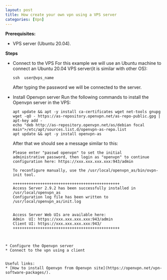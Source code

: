 ```yaml
---
layout: post
title: How create your own vpn using a VPS server
categories: [Vpn]
---
```

**Prerequisites:**
* VPS server (Ubuntu 20.04).

**Steps**
* Connect to the VPS
  For this example we will use an Ubuntu machine to connect an Ubuntu 20.04 VPS server(it is similar with other OS):  
  ```
  ssh  user@vps_name
  ```
  After typing the password we will be connected to the server.

* Install Openvpn server
  Run the following commands to install the Openvpn server in the VPS:
  ```
  apt update && apt -y install ca-certificates wget net-tools gnupg
  wget -qO - https://as-repository.openvpn.net/as-repo-public.gpg | apt-key add -
  echo "deb http://as-repository.openvpn.net/as/debian focal main">/etc/apt/sources.list.d/openvpn-as-repo.list
  apt update && apt -y install openvpn-as
  ```
  After that we should see a message similar to this:
  
  ```
  Please enter "passwd openvpn" to set the initial
  administrative password, then login as "openvpn" to continue
  configuration here: https://xxx.xxx.xxx.xxx:943/admin

  To reconfigure manually, use the /usr/local/openvpn_as/bin/ovpn-init tool.

  +++++++++++++++++++++++++++++++++++++++++++++++
  Access Server 2.9.2 has been successfully installed in /usr/local/openvpn_as
  Configuration log file has been written to /usr/local/openvpn_as/init.log


  Access Server Web UIs are available here:
  Admin  UI: https://xxx.xxx.xxx.xxx:943/admin
  Client UI: https://xxx.xxx.xxx.xxx:943/
  +++++++++++++++++++++++++++++++++++++++++++++++
```
  
  
* Configure the Openvpn server
* Connect to the vpn using a client


Useful links:
* [How to install Openvpn from Openvpn site](https://openvpn.net/vpn-software-packages/).

